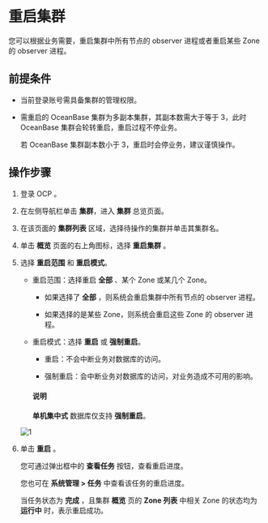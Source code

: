 重启集群
=========================

您可以根据业务需要，重启集群中所有节点的 observer 进程或者重启某些 Zone 的 observer 进程。

前提条件
-------------------------

* 当前登录账号需具备集群的管理权限。

* 需重启的 OceanBase 集群为多副本集群，其副本数需大于等于 3，此时 OceanBase 集群会轮转重启，重启过程不停业务。

  若 OceanBase 集群副本数小于 3，重启时会停业务，建议谨慎操作。
  
操作步骤
-------------------------

1. 登录 OCP 。

2. 在左侧导航栏单击 **集群**，进入 **集群** 总览页面。

3. 在该页面的 **集群列表** 区域，选择待操作的集群并单击其集群名。

4. 单击 **概览** 页面的右上角图标，选择 **重启集群** 。

5. 选择 **重启范围** 和 **重启模式**。

   * 重启范围：选择重启 **全部** 、某个 Zone 或某几个 Zone。

     * 如果选择了 **全部** ，则系统会重启集群中所有节点的 observer 进程。

     * 如果选择的是某些 Zone，则系统会重启这些 Zone 的 observer 进程。

   * 重启模式：选择 **重启** 或 **强制重启**。

     * 重启：不会中断业务对数据库的访问。

     * 强制重启：会中断业务对数据库的访问，对业务造成不可用的影响。

     <main id="notice" type='explain'>
     <h4>说明</h4>
     <p><b>单机集中式</b> 数据库仅支持 <b>强制重启</b>。</p>
     </main>

   ![1](https://obbusiness-private.oss-cn-shanghai.aliyuncs.com/doc/img/ocp/410/%E9%87%8D%E5%90%AF%E9%9B%86%E7%BE%A4.png)

6. 单击 **重启** 。

   您可通过弹出框中的 **查看任务** 按钮，查看重启进度。

   您也可在 **系统管理 \> 任务** 中查看该任务的重启进度。

   当任务状态为 **完成** ，且集群 **概览** 页的 **Zone 列表** 中相关 Zone 的状态均为 **运行中** 时，表示重启成功。
